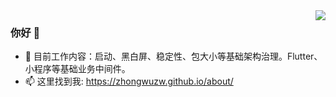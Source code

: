 <img align="right" src="https://github-readme-stats.vercel.app/api?username=zhongwuzw&show_icons=true&bg_color=ffffff&hide_title=true&theme=vue" />

### 你好 👋

- 🔭 目前工作内容：启动、黑白屏、稳定性、包大小等基础架构治理。Flutter、小程序等基础业务中间件。
- 📫 这里找到我: https://zhongwuzw.github.io/about/
